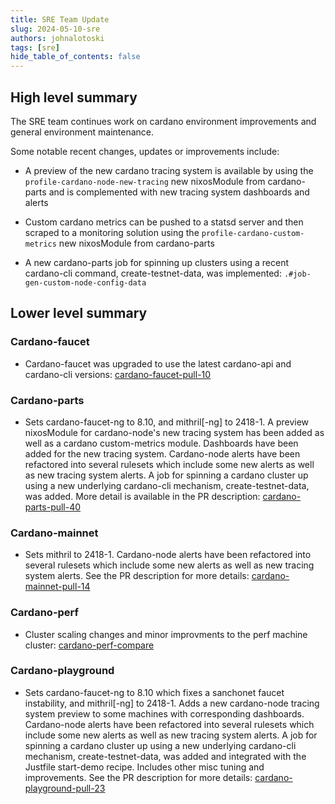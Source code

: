 ```yaml
---
title: SRE Team Update
slug: 2024-05-10-sre
authors: johnalotoski
tags: [sre]
hide_table_of_contents: false
---
```


## High level summary

The SRE team continues work on cardano environment improvements and general
environment maintenance.

Some notable recent changes, updates or improvements include:
* A preview of the new cardano tracing system is available by using the
  `profile-cardano-node-new-tracing` new nixosModule from cardano-parts and is
  complemented with new tracing system dashboards and alerts

* Custom cardano metrics can be pushed to a statsd server and then scraped to a
  monitoring solution using the `profile-cardano-custom-metrics` new
  nixosModule from cardano-parts

* A new cardano-parts job for spinning up clusters using a recent cardano-cli
  command, create-testnet-data, was implemented: `.#job-gen-custom-node-config-data`

## Lower level summary

### Cardano-faucet
* Cardano-faucet was upgraded to use the latest cardano-api and cardano-cli
  versions:
  [cardano-faucet-pull-10](https://github.com/input-output-hk/cardano-faucet/pull/10)

### Cardano-parts
* Sets cardano-faucet-ng to 8.10, and mithril\[-ng\] to 2418-1. A preview
  nixosModule for cardano-node's new tracing system has been added as well as a
  cardano custom-metrics module. Dashboards have been added for the new tracing
  system. Cardano-node alerts have been refactored into several rulesets which
  include some new alerts as well as new tracing system alerts. A job for
  spinning a cardano cluster up using a new underlying cardano-cli mechanism,
  create-testnet-data, was added. More detail is available in the PR description:
  [cardano-parts-pull-40](https://github.com/input-output-hk/cardano-parts/pull/40)

### Cardano-mainnet
* Sets mithril to 2418-1. Cardano-node alerts have been refactored into
  several rulesets which include some new alerts as well as new tracing system
  alerts. See the PR description for more details:
  [cardano-mainnet-pull-14](https://github.com/input-output-hk/cardano-mainnet/pull/14)

### Cardano-perf
* Cluster scaling changes and minor improvments to the perf machine cluster:
  [cardano-perf-compare](https://github.com/input-output-hk/cardano-perf/compare/3cce0de...5631a13)

### Cardano-playground
* Sets cardano-faucet-ng to 8.10 which fixes a sanchonet faucet instability, and
  mithril\[-ng\] to 2418-1. Adds a new cardano-node tracing system preview to some
  machines with corresponding dashboards. Cardano-node alerts have been
  refactored into several rulesets which include some new alerts as well as new
  tracing system alerts. A job for spinning a cardano cluster up using a new
  underlying cardano-cli mechanism, create-testnet-data, was added and integrated
  with the Justfile start-demo recipe. Includes other misc tuning and
  improvements. See the PR description for more details:
  [cardano-playground-pull-23](https://github.com/input-output-hk/cardano-playground/pull/23)
